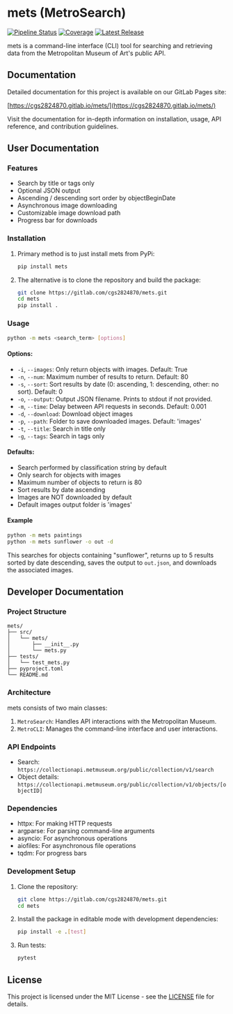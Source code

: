 # mets (MetroSearch)
[![Pipeline Status](https://gitlab.com/cgs2824870/mets/badges/main/pipeline.svg)](https://gitlab.com/cgs2824870/mets/-/commits/main)
[![Coverage](https://gitlab.com/cgs2824870/mets/badges/main/coverage.svg)](https://gitlab.com/cgs2824870/mets/-/commits/main)
[![Latest Release](https://gitlab.com/cgs2824870/mets/-/badges/release.svg)](https://gitlab.com/cgs2824870/mets/-/releases)

mets is a command-line interface (CLI) tool for searching and retrieving data from the Metropolitan Museum of Art's public API.

## Documentation

Detailed documentation for this project is available on our GitLab Pages site:

[https://cgs2824870.gitlab.io/mets/](https://cgs2824870.gitlab.io/mets/)

Visit the documentation for in-depth information on installation, usage, API reference, and contribution guidelines.

## User Documentation
### Features
- Search by title or tags only
- Optional JSON output
- Ascending / descending sort order by objectBeginDate
- Asynchronous image downloading
- Customizable image download path
- Progress bar for downloads

### Installation
1. Primary method is to just install mets from PyPi:
   ```bash
   pip install mets
   ```
2. The alternative is to clone the repository and build the package:
   ```bash
   git clone https://gitlab.com/cgs2824870/mets.git
   cd mets
   pip install .
   ```

### Usage
```bash
python -m mets <search_term> [options]
```

#### Options:
- `-i`, `--images`: Only return objects with images. Default: True
- `-n`, `--num`: Maximum number of results to return. Default: 80
- `-s`, `--sort`: Sort results by date (0: ascending, 1: descending, other: no sort). Default: 0
- `-o`, `--output`: Output JSON filename. Prints to stdout if not provided.
- `-m`, `--time`: Delay between API requests in seconds. Default: 0.001
- `-d`, `--download`: Download object images
- `-p`, `--path`: Folder to save downloaded images. Default: 'images'
- `-t`, `--title`: Search in title only
- `-g`, `--tags`: Search in tags only

#### Defaults:
- Search performed by classification string by default
- Only search for objects with images
- Maximum number of objects to return is 80
- Sort results by date ascending
- Images are NOT downloaded by default
- Default images output folder is 'images'

#### Example
```bash
python -m mets paintings
python -m mets sunflower -o out -d
```
This searches for objects containing "sunflower", returns up to 5 results sorted by date descending, saves the output to `out.json`, and downloads the associated images.

## Developer Documentation
### Project Structure
```
mets/
├── src/
│   └── mets/
│       ├── __init__.py
│       └── mets.py
├── tests/
│   └── test_mets.py
├── pyproject.toml
└── README.md
```

### Architecture
mets consists of two main classes:
1. `MetroSearch`: Handles API interactions with the Metropolitan Museum.
2. `MetroCLI`: Manages the command-line interface and user interactions.

### API Endpoints
- Search: `https://collectionapi.metmuseum.org/public/collection/v1/search`
- Object details: `https://collectionapi.metmuseum.org/public/collection/v1/objects/[objectID]`

### Dependencies
- httpx: For making HTTP requests
- argparse: For parsing command-line arguments
- asyncio: For asynchronous operations
- aiofiles: For asynchronous file operations
- tqdm: For progress bars

### Development Setup
1. Clone the repository:
   ```bash
   git clone https://gitlab.com/cgs2824870/mets.git
   cd mets
   ```
2. Install the package in editable mode with development dependencies:
   ```bash
   pip install -e .[test]
   ```
3. Run tests:
   ```bash
   pytest
   ```

## License
This project is licensed under the MIT License - see the [LICENSE](LICENSE) file for details.
